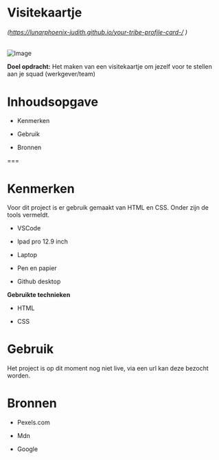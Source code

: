 # Visitekaartje

###### (https://lunarphoenix-judith.github.io/your-tribe-profile-card-/ )

![Image](/images/Profile_card.png)

**Doel opdracht:** Het maken van een visitekaartje om jezelf voor te stellen aan je squad (werkgever/team)

# Inhoudsopgave #

  * Kenmerken
  
  * Gebruik
  
  * Bronnen
  
===

# Kenmerken #

Voor dit project is er gebruik gemaakt van HTML en CSS. Onder zijn de tools vermeldt.

* VSCode

* Ipad pro 12.9 inch

* Laptop

* Pen en papier

* Github desktop

**Gebruikte technieken**

* HTML

* CSS

# Gebruik #

Het project is op dit moment nog niet live, via een url kan deze bezocht worden.

# Bronnen #

* Pexels.com

* Mdn

* Google
